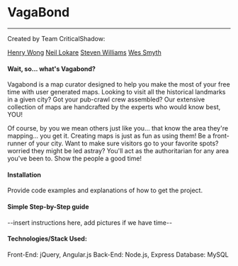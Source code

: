 # VagaBond
----
Created by Team CriticalShadow:

[Henry Wong](https://github.com/henryw4k)
[Neil Lokare](https://github.com/nlokare)
[Steven Williams](https://github.com/radiobeat33)
[Wes Smyth](https://github.com/wesleysmyth)

#### Wait, so... what's Vagabond?
Vagabond is a map curator designed to help you make the most of your free time with user generated maps. Looking to visit all the historical landmarks in a given city? Got your pub-crawl crew assembled? Our extensive collection of maps are handcrafted by the experts who would know best, YOU! 

Of course, by you we mean others just like you... that know the area they're mapping... you get it. Creating maps is just as fun as using them! Be a front-runner of your city. Want to make sure visitors go to your favorite spots? worried they might be led astray? You'll act as the authoritarian for any area you've been to. Show the people a good time!

#### Installation

Provide code examples and explanations of how to get the project.

#### Simple Step-by-Step guide

--insert instructions here, add pictures if we have time--

#### Technologies/Stack Used:

Front-End: jQuery, Angular.js
Back-End: Node.js, Express
Database: MySQL